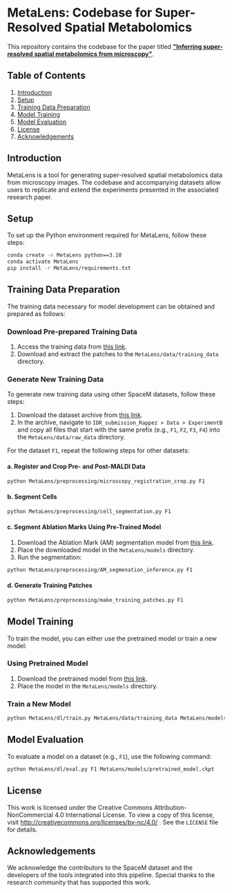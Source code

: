 # MetaLens: Codebase for Super-Resolved Spatial Metabolomics

This repository contains the codebase for the paper titled [**"Inferring super-resolved spatial metabolomics from microscopy"**](https://www.biorxiv.org/content/10.1101/2024.08.29.610242v1).

## Table of Contents
1. [Introduction](#introduction)
2. [Setup](#setup)
3. [Training Data Preparation](#training-data-preparation)
4. [Model Training](#model-training)
5. [Model Evaluation](#model-evaluation)
6. [License](#license)
7. [Acknowledgements](#acknowledgements)

## Introduction

MetaLens is a tool for generating super-resolved spatial metabolomics data from microscopy images. The codebase and accompanying datasets allow users to replicate and extend the experiments presented in the associated research paper.

## Setup

To set up the Python environment required for MetaLens, follow these steps:

```bash
conda create -n MetaLens python==3.10
conda activate MetaLens
pip install -r MetaLens/requirements.txt
```

## Training Data Preparation

The training data necessary for model development can be obtained and prepared as follows:

### Download Pre-prepared Training Data

1. Access the training data from [this link](https://drive.google.com/drive/folders/1ISZkGF3A9zV4Fsdke4h7qlWwZM6HuXgx?usp=sharing).
2. Download and extract the patches to the `MetaLens/data/training_data` directory.

### Generate New Training Data

To generate new training data using other SpaceM datasets, follow these steps:

1. Download the dataset archive from [this link](https://www.ebi.ac.uk/biostudies/bioimages/studies/S-BSST369).
2. In the archive, navigate to `IDR_submission_Rappez > Data > ExperimentB` and copy all files that start with the same prefix (e.g., `F1`, `F2`, `F3`, `F4`) into the `MetaLens/data/raw_data` directory.

For the dataset `F1`, repeat the following steps for other datasets:

#### a. Register and Crop Pre- and Post-MALDI Data

```bash
python MetaLens/preprocessing/microscopy_registration_crop.py F1
```

#### b. Segment Cells

```bash
python MetaLens/preprocessing/cell_segmentation.py F1
```

#### c. Segment Ablation Marks Using Pre-Trained Model

1. Download the Ablation Mark (AM) segmentation model from [this link](https://drive.google.com/file/d/1l5wVWz4Xkp6-Bi1rHZLJSf5LmQQhtuKm/view?usp=drive_link).
2. Place the downloaded model in the `MetaLens/models` directory.
3. Run the segmentation:

```bash
python MetaLens/preprocessing/AM_segmenation_inference.py F1
```

#### d. Generate Training Patches

```bash
python MetaLens/preprocessing/make_training_patches.py F1
```

## Model Training

To train the model, you can either use the pretrained model or train a new model:

### Using Pretrained Model

1. Download the pretrained model from [this link](https://drive.google.com/file/d/1zB2kM12xB-YBJfFVMYVYYJX0sStCj2v9/view?usp=drive_link).
2. Place the model in the `MetaLens/models` directory.

### Train a New Model

```bash
python MetaLens/dl/train.py MetaLens/data/training_data MetaLens/models
```

## Model Evaluation

To evaluate a model on a dataset (e.g., `F1`), use the following command:

```bash
python MetaLens/dl/eval.py F1 MetaLens/models/pretrained_model.ckpt
```

## License

This work is licensed under the Creative Commons Attribution-NonCommercial 4.0 International License. To view a copy of this license, visit http://creativecommons.org/licenses/by-nc/4.0/ . See the `LICENSE` file for details.

## Acknowledgements

We acknowledge the contributors to the SpaceM dataset and the developers of the tools integrated into this pipeline. Special thanks to the research community that has supported this work.
